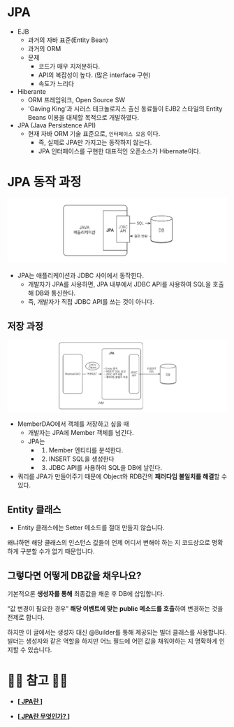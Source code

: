 
# JPA

- EJB
    - 과거의 자바 표준(Entity Bean)
    - 과거의 ORM
    - 문제
        - 코드가 매우 지저분하다.
        - API의 복잡성이 높다. (많은 interface 구현)
        - 속도가 느리다
- Hiberante
    - ORM 프레임워크, Open Source SW
    - 'Gaving King'과 시러스 테크놀로지스 출신 동료들이 EJB2 스타일의 Entity Beans 이용을 대체할 목적으로 개발하였다.
- JPA (Java Persistence API)
    - 현재 자바 ORM 기술 표준으로, `인터페이스 모음` 이다.
        - 즉, 실제로 JPA만 가지고는 동작하지 않는다.
        - JPA 인터페이스를 구현한 대표적인 오픈소스가 Hibernate이다.

# JPA 동작 과정

![JPA 동작과정 1](img/JPA_동작과정1.png)

- JPA는 애플리케이션과 JDBC 사이에서 동작한다.
    - 개발자가 JPA를 사용하면, JPA 내부에서 JDBC API를 사용하여 SQL을 호출해 DB와 통신한다.
    - 즉, 개발자가 직접 JDBC API를 쓰는 것이 아니다.

## 저장 과정

![JPA 동작과정 1](img/JPA_저장과정.png)

- MemberDAO에서 객체를 저장하고 싶을 때
    - 개발자는 JPA에 Member 객체를 넘긴다.
    - JPA는
        - 1) Member 엔티티를 분석한다.
        - 2) INSERT SQL을 생성한다
        - 3) JDBC API를 사용하여 SQL을 DB에 날린다.
- 쿼리를 JPA가 만들어주기 때문에 Object와 RDB간의 **패러다임 불일치를 해결**할 수 있다.

## Entity 클래스

- Entity 클래스에는 Setter 메소드를 절대 만들지 않습니다.

왜냐하면 해당 클래스의 인스턴스 값들이 언제 어디서 변해야 하는 지 코드상으로 명확하게 구분할 수가 없기 때문입니다.

## 그렇다면 어떻게 DB값을 채우나요?

기본적으론 **생성자를 통해** 최종값을 채운 후 DB에 삽입합니다.

“값 변경이 필요한 경우” **해당 이벤트에 맞는 public 메소드를 호출**하여 변경하는 것을 전제로 합니다.

 하지만 이 글에서는 생성자 대신 @Builder를 통해 제공되는 빌더 클래스를 사용합니다. 빌더는 생성자와 같은 역할을 하지만 어느 필드에 어떤 값을 채워야하는 지 명확하게 인지할 수 있습니다.

# 🙆‍♂️ 참고 🙇‍♂️

- __[[ JPA란 ](https://gmlwjd9405.github.io/2019/08/04/what-is-jpa.html)]__

- __[[ JPA란 무엇인가? ](https://blog.woniper.net/255)]__